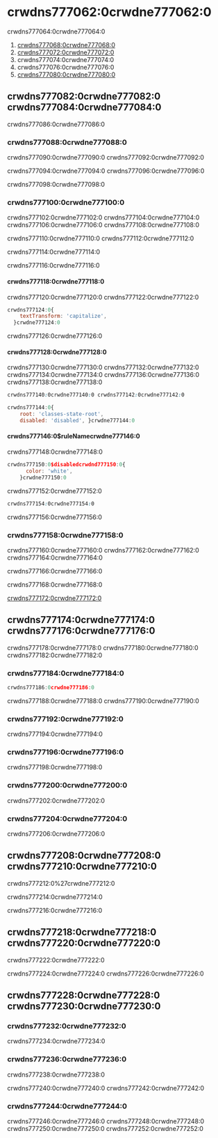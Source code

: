 # crwdns777062:0crwdne777062:0

<p class="description">crwdns777064:0crwdne777064:0</p>

1. [crwdns777068:0crwdne777068:0](crwdns777066:0crwdne777066:0)
2. [crwdns777072:0crwdne777072:0](crwdns777070:0crwdne777070:0)
3. crwdns777074:0crwdne777074:0
4. crwdns777076:0crwdne777076:0
5. [crwdns777080:0crwdne777080:0](crwdns777078:0crwdne777078:0)

## crwdns777082:0crwdne777082:0 crwdns777084:0crwdne777084:0

crwdns777086:0crwdne777086:0

### crwdns777088:0crwdne777088:0

crwdns777090:0crwdne777090:0 crwdns777092:0crwdne777092:0

crwdns777094:0crwdne777094:0 crwdns777096:0crwdne777096:0

crwdns777098:0crwdne777098:0

### crwdns777100:0crwdne777100:0

crwdns777102:0crwdne777102:0 crwdns777104:0crwdne777104:0 crwdns777106:0crwdne777106:0 crwdns777108:0crwdne777108:0

crwdns777110:0crwdne777110:0 crwdns777112:0crwdne777112:0

crwdns777114:0crwdne777114:0

crwdns777116:0crwdne777116:0

#### crwdns777118:0crwdne777118:0

crwdns777120:0crwdne777120:0 crwdns777122:0crwdne777122:0

```jsx
crwdns777124:0{
    textTransform: 'capitalize',
  }crwdne777124:0
```

crwdns777126:0crwdne777126:0

#### crwdns777128:0crwdne777128:0

crwdns777130:0crwdne777130:0 crwdns777132:0crwdne777132:0 crwdns777134:0crwdne777134:0 crwdns777136:0crwdne777136:0 crwdns777138:0crwdne777138:0

```css
crwdns777140:0crwdne777140:0 crwdns777142:0crwdne777142:0
```

```jsx
crwdns777144:0{
    root: 'classes-state-root',
    disabled: 'disabled', }crwdne777144:0

```

#### crwdns777146:0$ruleNamecrwdne777146:0

crwdns777148:0crwdne777148:0

```js
crwdns777150:0$disabledcrwdnd777150:0{
      color: 'white',
    }crwdne777150:0
```

crwdns777152:0crwdne777152:0

```css
crwdns777154:0crwdne777154:0
```

crwdns777156:0crwdne777156:0

### crwdns777158:0crwdne777158:0

crwdns777160:0crwdne777160:0 crwdns777162:0crwdne777162:0 crwdns777164:0crwdne777164:0

crwdns777166:0crwdne777166:0

crwdns777168:0crwdne777168:0

[crwdns777172:0crwdne777172:0](crwdns777170:0crwdne777170:0)

## crwdns777174:0crwdne777174:0 crwdns777176:0crwdne777176:0

crwdns777178:0crwdne777178:0 crwdns777180:0crwdne777180:0 crwdns777182:0crwdne777182:0

### crwdns777184:0crwdne777184:0

```jsx
crwdns777186:0crwdne777186:0
```

crwdns777188:0crwdne777188:0 crwdns777190:0crwdne777190:0

### crwdns777192:0crwdne777192:0

crwdns777194:0crwdne777194:0

### crwdns777196:0crwdne777196:0

crwdns777198:0crwdne777198:0

### crwdns777200:0crwdne777200:0

crwdns777202:0crwdne777202:0

### crwdns777204:0crwdne777204:0

crwdns777206:0crwdne777206:0

## crwdns777208:0crwdne777208:0 crwdns777210:0crwdne777210:0

crwdns777212:0%27crwdne777212:0

crwdns777214:0crwdne777214:0

crwdns777216:0crwdne777216:0

## crwdns777218:0crwdne777218:0 crwdns777220:0crwdne777220:0

crwdns777222:0crwdne777222:0

crwdns777224:0crwdne777224:0 crwdns777226:0crwdne777226:0

## crwdns777228:0crwdne777228:0 crwdns777230:0crwdne777230:0

### crwdns777232:0crwdne777232:0

crwdns777234:0crwdne777234:0

### crwdns777236:0crwdne777236:0

crwdns777238:0crwdne777238:0

crwdns777240:0crwdne777240:0 crwdns777242:0crwdne777242:0

### crwdns777244:0crwdne777244:0

crwdns777246:0crwdne777246:0 crwdns777248:0crwdne777248:0 crwdns777250:0crwdne777250:0 crwdns777252:0crwdne777252:0